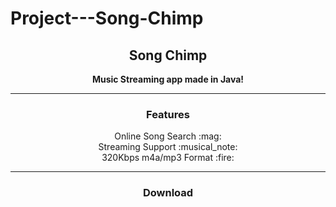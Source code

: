 # Project---Song-Chimp
<p align="center">
<h2 align="center"><b>Song Chimp</b></h2>
<p align="center"><b>Music Streaming app made in Java! </b></p>
  
  -------
  <p align="center">
    <h3 align="center"><b>Features</b></h3>
    <p align="center">
     Online Song Search :mag:<br>
    Streaming Support :musical_note:<br>
  320Kbps m4a/mp3 Format :fire:<br></p>
  
  -------
  <h3 align="center">Download</h3>
    <a href="https://github.com/ngoyal813/Project---Song-Chimp/blob/main/Song%20Chimp.apk" rel ="APK"></a>
